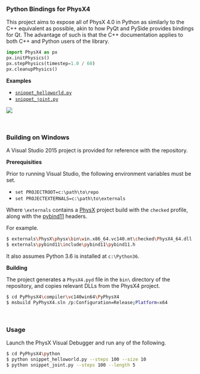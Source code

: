 
### Python Bindings for PhysX4

This project aims to expose all of PhysX 4.0 in Python as similarly to the C++ equivalent as possible, akin to how PyQt and PySide provides bindings for Qt. The advantage of such is that the C++ documentation applies to both C++ and Python users of the library.

```python
import PhysX4 as px
px.initPhysics()
px.stepPhysics(timestep=1.0 / 60)
px.cleanupPhysics()
```

**Examples**

- [`snippet_helloworld.py`](blob/master/python/snippet_helloworld.py)
- [`snippet_joint.py`](blob/master/python/snippet_joint.py)

![](https://user-images.githubusercontent.com/2152766/53303656-1ebbfe80-3865-11e9-9464-9777d6dbbdde.gif)

<br>

### Building on Windows

A Visual Studio 2015 project is provided for reference with the repository.

**Prerequisities**

Prior to running Visual Studio, the following environment variables must be set.

- `set PROJECTROOT=c:\path\to\repo`
- `set PROJECTEXTERNALS=c:\path\to\externals`

Where `\externals` contains a [PhysX](https://github.com/NVIDIAGameWorks/PhysX) project build with the `checked` profile, along with the [pybind11](https://github.com/pybind/pybind11) headers.

For example.

```bash
$ externals\PhysX\physx\bin\win.x86_64.vc140.mt\checked\PhysX4_64.dll
$ externals\pybind11\include\pybind11\pybind11.h
```

It also assumes Python 3.6 is installed at `c:\Python36`.

**Building**

The project generates a `PhysX4.pyd` file in the `bin\` directory of the repository, and copies relevant DLLs from the PhysX4 project.

```bash
$ cd PyPhysX4\compiler\vc140win64\PyPhysX4
$ msbuild PyPhysX4.sln /p:Configuration=Release;Platform=x64
```

<br>

### Usage

Launch the PhysX Visual Debugger and run any of the following.

```bash
$ cd PyPhysX4\python
$ python snippet_helloworld.py --steps 100 --size 10
$ python snippet_joint.py --steps 100 --length 5
```

